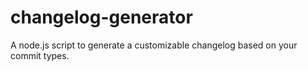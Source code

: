 # changelog-generator
A node.js script to generate a customizable changelog based on your commit types.
